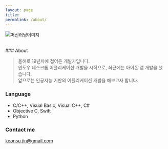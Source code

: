 ```yaml
---
layout: page
title: 
permalink: /about/
---
```


![머신러닝이미지](https://raw.githubusercontent.com/JinKeonsu/jekyll-now/master/images/machine_learning.png)

<br/>
### About

> <span style="color=#3399FF">올해로 19년차에 접어든 개발자입니다.</span><br/>
> 윈도우 데스크톱 어플리케이션 개발을 시작으로,
> 최근에는 아이폰 앱 개발을 했습니다.<br/>
> 앞으로는 인공지능 기반의 어플리케이션 개발을 해보고자 합니다.


### Language

* C/C++, Visual Basic, Visual C++, C# 
* Objective C, Swift
* Python



### Contact me

[keonsu.jin@gmail.com](mailto:keonsu.jin@gmail.com)

